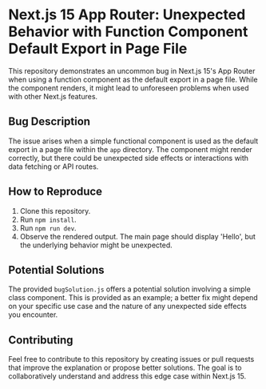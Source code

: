 # Next.js 15 App Router: Unexpected Behavior with Function Component Default Export in Page File

This repository demonstrates an uncommon bug in Next.js 15's App Router when using a function component as the default export in a page file.  While the component renders, it might lead to unforeseen problems when used with other Next.js features.

## Bug Description

The issue arises when a simple functional component is used as the default export in a page file within the `app` directory.  The component might render correctly, but there could be unexpected side effects or interactions with data fetching or API routes.

## How to Reproduce

1. Clone this repository.
2. Run `npm install`.
3. Run `npm run dev`.
4. Observe the rendered output.  The main page should display 'Hello', but the underlying behavior might be unexpected.

## Potential Solutions

The provided `bugSolution.js` offers a potential solution involving a simple class component.  This is provided as an example; a better fix might depend on your specific use case and the nature of any unexpected side effects you encounter.

## Contributing

Feel free to contribute to this repository by creating issues or pull requests that improve the explanation or propose better solutions.  The goal is to collaboratively understand and address this edge case within Next.js 15.